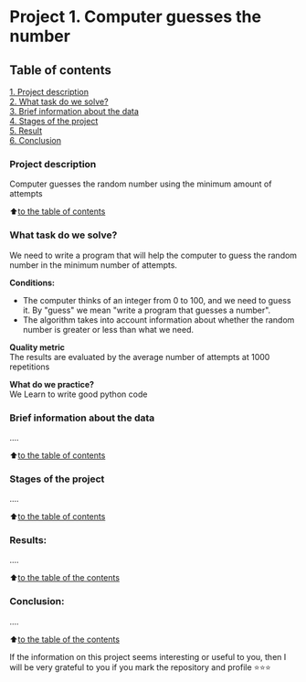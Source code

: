 # Project 1. Computer guesses the number

## Table of contents  
[1. Project description](.README.md#Описание-проекта)  
[2. What task do we solve?](.README.md#Какой-кейс-решаем)  
[3. Brief information about the data](.README.md#Краткая-информация-о-данных)  
[4. Stages of the project](.README.md#Этапы-работы-над-проектом)  
[5. Result](.README.md#Результат)    
[6. Conclusion](.README.md#Выводы) 

### Project description    
Computer guesses the random number using the minimum amount of attempts

:arrow_up:[to the table of contents](_)


### What task do we solve?   
We need to write a program that will help the computer to guess the random number in the minimum number of attempts.

**Conditions:**  
- The computer thinks of an integer from 0 to 100, and we need to guess it. By "guess" we mean "write a program that guesses a number".
- The algorithm takes into account information about whether the random number is greater or less than what we need.

**Quality metric**     
The results are evaluated by the average number of attempts at 1000 repetitions

**What do we practice?**     
We Learn to write good python code


### Brief information about the data
....
  
:arrow_up:[to the table of contents](.README.md#Оглавление)


### Stages of the project  
....

:arrow_up:[to the table of contents](.README.md#Оглавление)


### Results:  
....

:arrow_up:[to the table of the contents](.README.md#Оглавление)


### Conclusion:  
....

:arrow_up:[to the table of the contents](.README.md#Оглавление)


If the information on this project seems interesting or useful to you, then I will be very grateful to you if you mark the repository and profile ⭐️⭐️⭐️